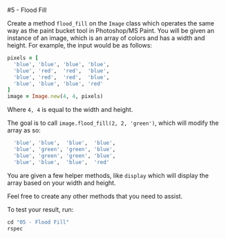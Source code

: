 #5 - Flood Fill

Create a method `flood_fill` on the `Image` class which operates the same way as the paint bucket tool in Photoshop/MS Paint. You will be given an instance of an image, which is an array of colors and has a width and height. For example, the input would be as follows:

```ruby
pixels = [
  'blue', 'blue', 'blue', 'blue',
  'blue', 'red',  'red',  'blue',
  'blue', 'red',  'red',  'blue',
  'blue', 'blue', 'blue', 'red'
]
image = Image.new(4, 4, pixels)
```

Where `4, 4` is equal to the width and height. 

The goal is to call `image.flood_fill(2, 2, 'green')`, which will modify the array as so:

```ruby
  'blue', 'blue',  'blue',  'blue',
  'blue', 'green', 'green', 'blue',
  'blue', 'green', 'green', 'blue',
  'blue', 'blue',  'blue',  'red'
```

You are given a few helper methods, like `display` which will display the array based on your width and height.

Feel free to create any other methods that you need to assist.

To test your result, run:
```ruby
cd "05 - Flood Fill"
rspec
```

